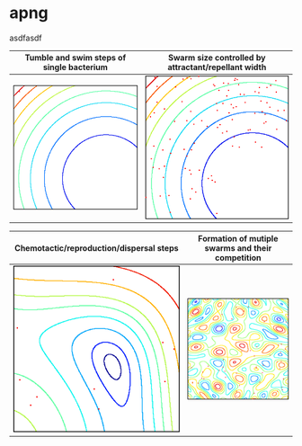 # apng

asdfasdf



| Tumble and swim steps of single bacterium | Swarm size controlled by attractant/repellant width |
| :---: | :---: |
|        ![](./maps/outfile0.png)         |        ![](./maps/outfile1.png)         |



| Chemotactic/reproduction/dispersal steps | Formation of mutiple swarms and their competition |
| :---: | :---: |
|        ![](./maps/outfile2.png)         |        ![](./maps/outfile3.png)         |